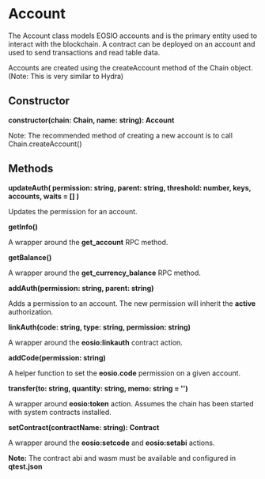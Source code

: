 # Account
The Account class models EOSIO accounts and is the primary entity used to interact with the blockchain. A contract can be deployed on an account and used to send transactions and read table data.

Accounts are created using the createAccount method of the Chain object.
(Note: This is very similar to Hydra)

## Constructor
**constructor(chain: Chain, name: string): Account**

Note: The recommended method of creating a new account is to call Chain.createAccount()

## Methods
**updateAuth(
    permission: string,
    parent: string,
    threshold: number,
    keys,
    accounts,
    waits = []
  )**
  
  Updates the permission for an account.
  
  **getInfo()**
  
  A wrapper around the **get_account** RPC method.
  
  **getBalance()**
  
  A wrapper around the **get_currency_balance** RPC method.
  
  **addAuth(permission: string, parent: string)**
  
  Adds a permission to an account.  The new permission will inherit the **active** authorization.
  
  **linkAuth(code: string, type: string, permission: string)**
  
  A wrapper around the **eosio:linkauth** contract action.
  
  **addCode(permission: string)**
  
  A helper function to set the **eosio.code** permission on a given account.
  
  **transfer(to: string, quantity: string, memo: string = '')**
  
  A wrapper around **eosio:token** action.  Assumes the chain has been started with system contracts installed.
  
  **setContract(contractName: string): Contract**
  
  A wrapper around the **eosio:setcode** and **eosio:setabi** actions.
  
  **Note:** The contract abi and wasm must be available and configured in **qtest.json**
  
